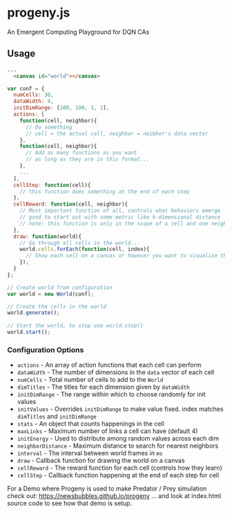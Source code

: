 # progeny.js
An Emergent Computing Playground for DQN CAs

## Usage
```HTML
...
  <canvas id="world"></canvas>
```
```javascript
var conf = {
  numCells: 30,
  dataWidth: 4,
  initDimRange: [100, 100, 1, 1],
  actions: [
    function(cell, neighbor){
      // Do something
      // cell = the actual cell, neighbor = neibhor's data vector
    },
    function(cell, neighbor){
      // Add as many functions as you want
      // as long as they are in this format...
    },
    ...
  ],
  cellStep: function(cell){
    // this function does something at the end of each step
  },
  cellReward: function(cell, neighbor){
    // Most important function of all, controls what behaviors emerge
    // good to start out with some metric like k-dimensional distance
    // note: this function is only in the scope of a cell and one neighbor
  },
  draw: function(world){
    // Go through all cells in the world...
    world.cells.forEach(function(cell, index){
      // Show each cell on a canvas or however you want to visualize the cell.data space.
    });
  }
};

// Create world from configuration
var world = new World(conf);

// Create the cells in the world
world.generate();
  			
// Start the world, to stop use world.stop()
world.start();
```

### Configuration Options
* `actions` - An array of action functions that each cell can perform
* `dataWidth` - The number of dimensions in the `data` vector of each cell
* `numCells` - Total number of cells to add to the `World`
* `dimTitles` - The titles for each dimension given by `dataWidth`
* `initDimRange` - The range within which to choose randomly for init values
* `initValues` - Overrides `initDimRange` to make value fixed. index matches `dimTitles` and `initDimRange`
* `stats` - An object that counts happenings in the cell
* `maxLinks` - Maximum number of links a cell can have (default 4)
* `initEnergy` - Used to distribute among random values across each dim
* `neighborDistance` - Maximum distance to search for nearest neighbors
* `interval` - The interval between world frames in `ms`
* `draw` - Callback function for drawing the world on a canvas
* `cellReward` - The reward function for each cell (controls how they learn)
* `cellStep` - Callback function happening at the end of each step for cell

For a Demo where Progeny is used to make Predator / Prey simulation check out: https://newsbubbles.github.io/progeny ... and look at index.html source code to see how that demo is setup. 
